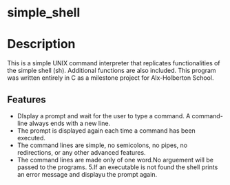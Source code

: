 # simple_shell

# Description
This is a simple UNIX command interpreter that replicates functionalities of the simple shell (sh). Additional functions are also included. This program was written entirely in C as a milestone project for Alx-Holberton School.

## Features
* DIsplay a prompt and wait for the user to type a command. A command-line always ends with a new line.
* The prompt is displayed again each time a command has been executed.
* The command lines are simple, no semicolons, no pipes, no redirections, or any other advanced features.
* The command lines are made only of one word.No arguement will be passed to the programs. 5.If an executable is not found the shell prints an error message and displayu the prompt again.
